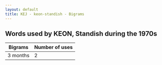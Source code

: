 ```yaml
---
layout: default
title: KEJ - keon-standish - Bigrams
---
```

## Words used by KEON, Standish during the 1970s

| Bigrams | Number of uses |
|--------------|----------------|
|3 months|2|
